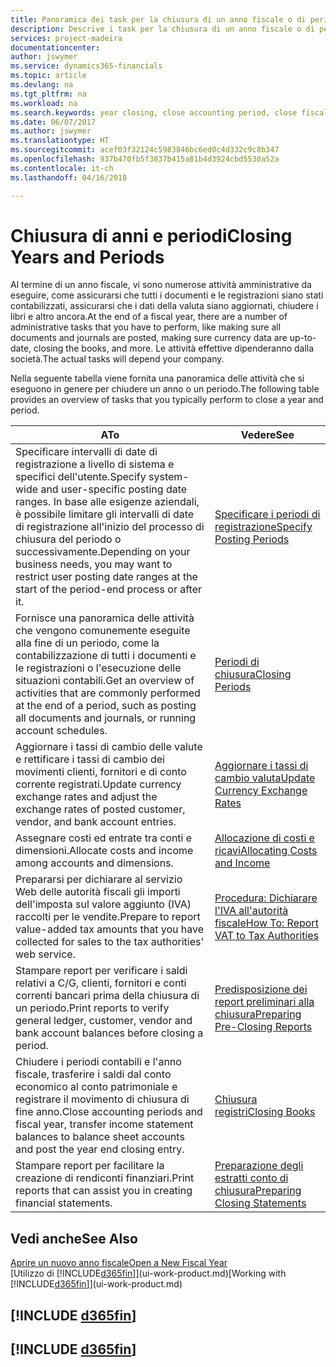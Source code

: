 ```yaml
---
title: Panoramica dei task per la chiusura di un anno fiscale o di periodi contabili | Documenti Microsoft
description: Descrive i task per la chiusura di un anno fiscale o di periodi contabili, ad esempio, per garantire che documenti e registrazioni vengano contabilizzati e per verificare i saldi di conti correnti.
services: project-madeira
documentationcenter: 
author: jswymer
ms.service: dynamics365-financials
ms.topic: article
ms.devlang: na
ms.tgt_pltfrm: na
ms.workload: na
ms.search.keywords: year closing, close accounting period, close fiscal year, bank account detailed trial balance
ms.date: 06/07/2017
ms.author: jswymer
ms.translationtype: HT
ms.sourcegitcommit: acef03f32124c5983846bc6ed0c4d332c9c8b347
ms.openlocfilehash: 937b470fb5f3837b415a81b4d3924cbd5530a52a
ms.contentlocale: it-ch
ms.lasthandoff: 04/16/2018

---
```

# <a name="closing-years-and-periods"></a><span data-ttu-id="6ed10-103">Chiusura di anni e periodi</span><span class="sxs-lookup"><span data-stu-id="6ed10-103">Closing Years and Periods</span></span>
<span data-ttu-id="6ed10-104">Al termine di un anno fiscale, vi sono numerose attività amministrative da eseguire, come assicurarsi che tutti i documenti e le registrazioni siano stati contabilizzati, assicurarsi che i dati della valuta siano aggiornati, chiudere i libri e altro ancora.</span><span class="sxs-lookup"><span data-stu-id="6ed10-104">At the end of a fiscal year, there are a number of administrative tasks that you have to perform, like making sure all documents and journals are posted, making sure currency data are up-to-date, closing the books, and more.</span></span> <span data-ttu-id="6ed10-105">Le attività effettive dipenderanno dalla società.</span><span class="sxs-lookup"><span data-stu-id="6ed10-105">The actual tasks will depend your company.</span></span>

<span data-ttu-id="6ed10-106">Nella seguente tabella viene fornita una panoramica delle attività che si eseguono in genere per chiudere un anno o un periodo.</span><span class="sxs-lookup"><span data-stu-id="6ed10-106">The following table provides an overview of tasks that you typically perform to close a year and period.</span></span>

| <span data-ttu-id="6ed10-107">A</span><span class="sxs-lookup"><span data-stu-id="6ed10-107">To</span></span> | <span data-ttu-id="6ed10-108">Vedere</span><span class="sxs-lookup"><span data-stu-id="6ed10-108">See</span></span> |
| --- | --- |
| <span data-ttu-id="6ed10-109">Specificare intervalli di date di registrazione a livello di sistema e specifici dell'utente.</span><span class="sxs-lookup"><span data-stu-id="6ed10-109">Specify system-wide and user-specific posting date ranges.</span></span> <span data-ttu-id="6ed10-110">In base alle esigenze aziendali, è possibile limitare gli intervalli di date di registrazione all'inizio del processo di chiusura del periodo o successivamente.</span><span class="sxs-lookup"><span data-stu-id="6ed10-110">Depending on your business needs, you may want to restrict user posting date ranges at the start of the period-end process or after it.</span></span> |[<span data-ttu-id="6ed10-111">Specificare i periodi di registrazione</span><span class="sxs-lookup"><span data-stu-id="6ed10-111">Specify Posting Periods</span></span>](finance-how-specify-posting-periods.md) |
| <span data-ttu-id="6ed10-112">Fornisce una panoramica delle attività che vengono comunemente eseguite alla fine di un periodo, come la contabilizzazione di tutti i documenti e le registrazioni o l'esecuzione delle situazioni contabili.</span><span class="sxs-lookup"><span data-stu-id="6ed10-112">Get an overview of activities that are commonly performed at the end of a period, such as posting all documents and journals, or running account schedules.</span></span> |[<span data-ttu-id="6ed10-113">Periodi di chiusura</span><span class="sxs-lookup"><span data-stu-id="6ed10-113">Closing Periods</span></span>](year-how-complete-period-end-processes.md) |
| <span data-ttu-id="6ed10-114">Aggiornare i tassi di cambio delle valute e rettificare i tassi di cambio dei movimenti clienti, fornitori e di conto corrente registrati.</span><span class="sxs-lookup"><span data-stu-id="6ed10-114">Update currency exchange rates and adjust the exchange rates of posted customer, vendor, and bank account entries.</span></span> |[<span data-ttu-id="6ed10-115">Aggiornare i tassi di cambio valuta</span><span class="sxs-lookup"><span data-stu-id="6ed10-115">Update Currency Exchange Rates</span></span>](finance-how-update-currencies.md) |
| <span data-ttu-id="6ed10-116">Assegnare costi ed entrate tra conti e dimensioni.</span><span class="sxs-lookup"><span data-stu-id="6ed10-116">Allocate costs and income among accounts and dimensions.</span></span> |[<span data-ttu-id="6ed10-117">Allocazione di costi e ricavi</span><span class="sxs-lookup"><span data-stu-id="6ed10-117">Allocating Costs and Income</span></span>](year-allocate-costs-income.md) |
| <span data-ttu-id="6ed10-118">Prepararsi per dichiarare al servizio Web delle autorità fiscali gli importi dell'imposta sul valore aggiunto (IVA) raccolti per le vendite.</span><span class="sxs-lookup"><span data-stu-id="6ed10-118">Prepare to report value-added tax amounts that you have collected for sales to the tax authorities' web service.</span></span> |[<span data-ttu-id="6ed10-119">Procedura: Dichiarare l'IVA all'autorità fiscale</span><span class="sxs-lookup"><span data-stu-id="6ed10-119">How To: Report VAT to Tax Authorities</span></span>](finance-how-report-vat.md)|
| <span data-ttu-id="6ed10-120">Stampare report per verificare i saldi relativi a C/G, clienti, fornitori e conti correnti bancari prima della chiusura di un periodo.</span><span class="sxs-lookup"><span data-stu-id="6ed10-120">Print reports to verify general ledger, customer, vendor and bank account balances before closing a period.</span></span> |[<span data-ttu-id="6ed10-121">Predisposizione dei report preliminari alla chiusura</span><span class="sxs-lookup"><span data-stu-id="6ed10-121">Preparing Pre-Closing Reports</span></span>](year-prepare-preclose-reports.md) |
| <span data-ttu-id="6ed10-122">Chiudere i periodi contabili e l'anno fiscale, trasferire i saldi dal conto economico al conto patrimoniale e registrare il movimento di chiusura di fine anno.</span><span class="sxs-lookup"><span data-stu-id="6ed10-122">Close accounting periods and fiscal year, transfer income statement balances to balance sheet accounts and post the year end closing entry.</span></span> |[<span data-ttu-id="6ed10-123">Chiusura registri</span><span class="sxs-lookup"><span data-stu-id="6ed10-123">Closing Books</span></span>](year-close-books.md) |
| <span data-ttu-id="6ed10-124">Stampare report per facilitare la creazione di rendiconti finanziari.</span><span class="sxs-lookup"><span data-stu-id="6ed10-124">Print reports that can assist you in creating financial statements.</span></span> |[<span data-ttu-id="6ed10-125">Preparazione degli estratti conto di chiusura</span><span class="sxs-lookup"><span data-stu-id="6ed10-125">Preparing Closing Statements</span></span>](year-prepare-close-statement.md) |

## <a name="see-also"></a><span data-ttu-id="6ed10-126">Vedi anche</span><span class="sxs-lookup"><span data-stu-id="6ed10-126">See Also</span></span>
[<span data-ttu-id="6ed10-127">Aprire un nuovo anno fiscale</span><span class="sxs-lookup"><span data-stu-id="6ed10-127">Open a New Fiscal Year</span></span>](finance-how-open-new-fiscal-year.md)  
<span data-ttu-id="6ed10-128">[Utilizzo di [!INCLUDE[d365fin](includes/d365fin_md.md)]](ui-work-product.md)</span><span class="sxs-lookup"><span data-stu-id="6ed10-128">[Working with [!INCLUDE[d365fin](includes/d365fin_md.md)]](ui-work-product.md)</span></span>

## [!INCLUDE [d365fin](includes/free_trial_md.md)]  
## [!INCLUDE [d365fin](includes/training_link_md.md)]

